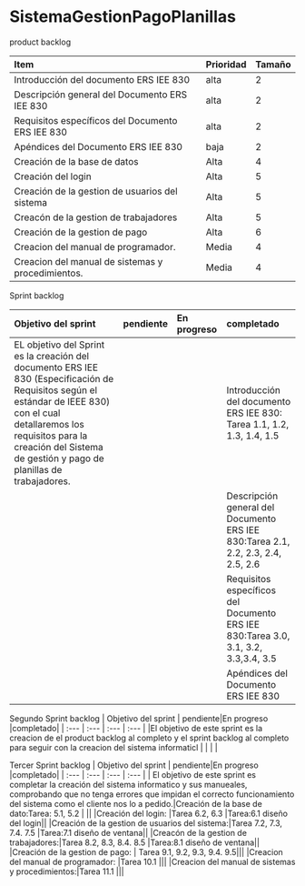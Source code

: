 # SistemaGestionPagoPlanillas
product backlog

| Item | Prioridad| Tamaño |
|  :---         |      :---      |          :---  |
| Introducción del documento ERS IEE 830     | alta     | 2    |
| Descripción general del Documento ERS IEE 830   | alta     | 2    |
|Requisitos específicos del Documento ERS IEE 830  | alta     | 2    |
|Apéndices del Documento ERS IEE 830  | baja    | 2    |
|Creación de la base de datos|Alta|4|
|Creación del login|Alta|5|
|Creación de la gestion de usuarios del sistema|Alta|5|
|Creacón de la gestion de trabajadores|Alta|5|
|Creación de la gestion de pago|Alta|6|
|Creacion del manual de programador.|Media|4|
|Creacion del manual de sistemas y procedimientos.|Media|4|



Sprint backlog

| Objetivo del sprint | pendiente|En progreso |completado|
|  :---         |      :---       |   :---  | :--- |
|EL objetivo del Sprint es la creación del documento ERS IEE 830 (Especificación de Requisitos según el estándar de IEEE 830) con el cual detallaremos los requisitos para la creación del Sistema de gestión y pago de planillas de trabajadores.|| |Introducción del documento ERS IEE 830: Tarea 1.1, 1.2, 1.3, 1.4, 1.5|
|| | |Descripción general del Documento ERS IEE 830:Tarea 2.1, 2.2, 2.3, 2.4, 2.5, 2.6|
||||Requisitos específicos del Documento ERS IEE 830:Tarea 3.0, 3.1, 3.2, 3.3,3.4, 3.5|
|| ||Apéndices del Documento ERS IEE 830|

Segundo Sprint backlog
| Objetivo del sprint | pendiente|En progreso |completado|
|  :---         |      :---       |   :---  | :--- |
|El objetivo de este sprint es la creacion de el product backlog al completo y el sprint backlog al completo para seguir con la creacion del sistema informaticl  |       |    |  |

Tercer Sprint backlog
| Objetivo del sprint | pendiente|En progreso |completado|
|  :---         |      :---       |   :---  | :--- |
| El objetivo de este sprint es completar la creación del sistema informatico y sus manueales, comprobando que no tenga errores que impidan el correcto funcionamiento del sistema como el cliente nos lo a pedido.|Creación de la base de dato:Tarea: 5.1, 5.2 | ||
|Creación del login: |Tarea 6.2, 6.3 |Tarea:6.1 diseño del login||
|Creación de la gestion de usuarios del sistema:|Tarea 7.2, 7.3, 7.4. 7.5  |Tarea:7.1 diseño de ventana||
|Creacón de la gestion de trabajadores:|Tarea 8.2, 8.3, 8.4. 8.5  |Tarea:8.1 diseño de ventana||
|Creación de la gestion de pago: | Tarea 9.1, 9.2, 9.3, 9.4. 9.5|||
|Creacion del manual de programador: |Tarea 10.1 |||
|Creacion del manual de sistemas y procedimientos:|Tarea 11.1  |||




